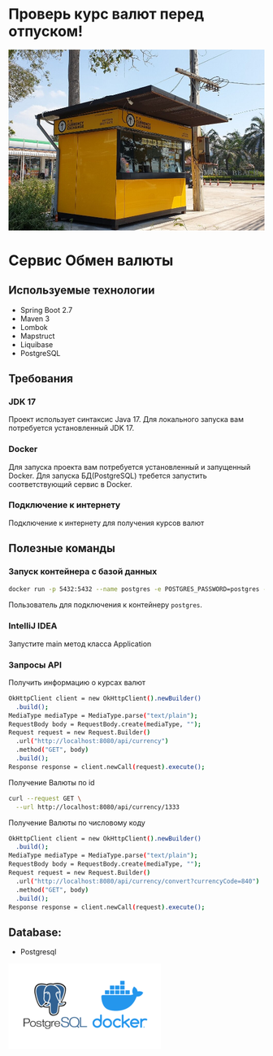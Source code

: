 # Проверь курс валют перед отпуском!
![image](./image/3.jpg )
# Сервис Обмен валюты
## Используемые технологии

- Spring Boot 2.7
- Maven 3
- Lombok
- Mapstruct
- Liquibase
- PostgreSQL

## Требования

### JDK 17

Проект использует синтаксис Java 17. Для локального запуска вам потребуется
установленный JDK 17.

### Docker
Для запуска проекта вам потребуется установленный и запущенный Docker.
Для запуска БД(PostgreSQL) требется запустить соответствующий сервис в Docker.

### Подключение к интернету

Подключение к интернету для получения курсов валют

## Полезные команды

### Запуск контейнера с базой данных

```bash
docker run -p 5432:5432 --name postgres -e POSTGRES_PASSWORD=postgres -d postgres
```

Пользователь для подключения к контейнеру `postgres`.

### IntelliJ IDEA

Запустите main метод класса Application

### Запросы API

Получить информацию о курсах валют

```bash
OkHttpClient client = new OkHttpClient().newBuilder()
  .build();
MediaType mediaType = MediaType.parse("text/plain");
RequestBody body = RequestBody.create(mediaType, "");
Request request = new Request.Builder()
  .url("http://localhost:8080/api/currency")
  .method("GET", body)
  .build();
Response response = client.newCall(request).execute();
```

Получение Валюты по id

```bash
curl --request GET \
  --url http://localhost:8080/api/currency/1333
```

Получение Валюты  по числовому коду

```bash
OkHttpClient client = new OkHttpClient().newBuilder()
  .build();
MediaType mediaType = MediaType.parse("text/plain");
RequestBody body = RequestBody.create(mediaType, "");
Request request = new Request.Builder()
  .url("http://localhost:8080/api/currency/convert?currencyCode=840")
  .method("GET", body)
  .build();
Response response = client.newCall(request).execute();
```


## Database:
- Postgresql


![image](./image/1.png )
